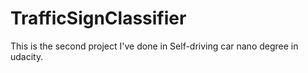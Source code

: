 # TrafficSignClassifier
This is the second project I've done in Self-driving car nano degree in udacity.
